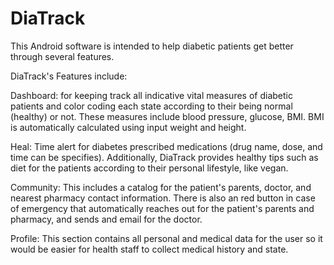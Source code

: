 # DiaTrack
This Android software is intended to help diabetic patients get better through several features.

DiaTrack's Features include:

Dashboard: for keeping track all indicative vital measures of diabetic patients and color coding each state according to their being normal (healthy) or not. These measures
           include blood pressure, glucose, BMI. BMI is automatically calculated using input weight and height.
           
Heal: Time alert for diabetes prescribed medications (drug name, dose, and time can be specifies). Additionally, DiaTrack provides healthy tips such as diet for the patients 
      according to their personal lifestyle, like vegan. 
      
Community: This includes a catalog for the patient's parents, doctor, and nearest pharmacy contact information. There is also an red button in case of emergency that automatically
           reaches out for the patient's parents and pharmacy, and sends and email for the doctor.
           
Profile: This section contains all personal and medical data for the user so it would be easier for health staff to collect medical history and state.


